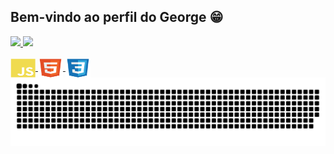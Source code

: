 ## Bem-vindo ao perfil do George 😁

 <div>
   <a href="https://github.com/GeorgePinheiroRamos">
   <img height="180em" src="https://github-readme-stats.vercel.app/api?username=GeorgePinheiroRamos&show_icons=true&theme=tokyonight&include_all_commits=true&count_private=true"/>
   <img height="180em" src="https://github-readme-stats.vercel.app/api/top-langs/?username=GeorgePinheiroRamos&layout=compact&langs_count=6&theme=tokyonight"/>
</div>
    
<div style="display: inline_block"><br>
  <img align="center" alt="Js" height="30" width="40" src="https://raw.githubusercontent.com/devicons/devicon/master/icons/javascript/javascript-plain.svg">
  <img align="center" alt="HTML" height="30" width="40" src="https://raw.githubusercontent.com/devicons/devicon/master/icons/html5/html5-original.svg">
  <img align="center" alt="CSS" height="30" width="40" src="https://raw.githubusercontent.com/devicons/devicon/master/icons/css3/css3-original.svg">
</div>

<picture>
  <source media="(prefers-color-scheme: dark)" srcset="https://raw.githubusercontent.com/GeorgePinheiroRamos/GeorgePinheiroRamos/output/github-contribution-grid-snake-dark.svg">
  <source media="(prefers-color-scheme: light)" srcset="https://raw.githubusercontent.com/GeorgePinheiroRamos/GeorgePinheiroRamos/output/github-contribution-grid-snake.svg">
  <img alt="github contribution grid snake animation" src="https://raw.githubusercontent.com/GeorgePinheiroRamos/GeorgePinheiroRamos/output/github-contribution-grid-snake.svg">
</picture>
